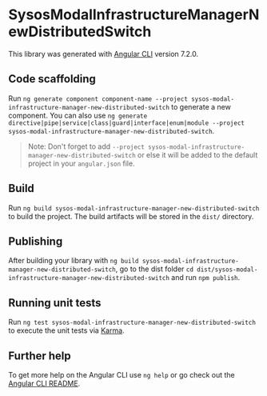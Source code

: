 # SysosModalInfrastructureManagerNewDistributedSwitch

This library was generated with [Angular CLI](https://github.com/angular/angular-cli) version 7.2.0.

## Code scaffolding

Run `ng generate component component-name --project sysos-modal-infrastructure-manager-new-distributed-switch` to generate a new component. You can also use `ng generate directive|pipe|service|class|guard|interface|enum|module --project sysos-modal-infrastructure-manager-new-distributed-switch`.
> Note: Don't forget to add `--project sysos-modal-infrastructure-manager-new-distributed-switch` or else it will be added to the default project in your `angular.json` file. 

## Build

Run `ng build sysos-modal-infrastructure-manager-new-distributed-switch` to build the project. The build artifacts will be stored in the `dist/` directory.

## Publishing

After building your library with `ng build sysos-modal-infrastructure-manager-new-distributed-switch`, go to the dist folder `cd dist/sysos-modal-infrastructure-manager-new-distributed-switch` and run `npm publish`.

## Running unit tests

Run `ng test sysos-modal-infrastructure-manager-new-distributed-switch` to execute the unit tests via [Karma](https://karma-runner.github.io).

## Further help

To get more help on the Angular CLI use `ng help` or go check out the [Angular CLI README](https://github.com/angular/angular-cli/blob/master/README.md).
